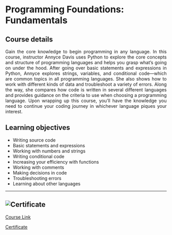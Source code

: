 # Programming Foundations: Fundamentals

## Course details

<div align="justify">Gain the core knowledge to begin programming in any language. In this course, instructor Annyce Davis uses Python to explore the core concepts and structure of programming languages and helps you grasp what’s going on under the hood. After going over basic statements and expressions in Python, Annyce explores strings, variables, and conditional code—which are common topics in all programming languages. She also shows how to work with different kinds of data and troubleshoot a variety of errors. Along the way, she compares how code is written in several different languages and provides guidance on the criteria to use when choosing a programming language. Upon wrapping up this course, you’ll have the knowledge you need to continue your coding journey in whichever language piques your interest.</div>

## Learning objectives

- Writing source code
- Basic statements and expressions
- Working with numbers and strings
- Writing conditional code
- Increasing your efficiency with functions
- Working with comments
- Making decisions in code
- Troubleshooting errors
- Learning about other languages

---

## ![Certificate](https://media.licdn.com/dms/image/v2/D4D22AQGUTr9XzNw2rA/feedshare-shrink_1280/feedshare-shrink_1280/0/1729075021292?e=1732147200&v=beta&t=-fUddMT5Kv91ARwQiI08yLyRWKxMIR2XLlFZqAK-K_A "LinkedIn Learning Certificate of Completion")

[Course Link](https://www.linkedin.com/learning/programming-foundations-fundamentals-3)

[Certificate](https://www.linkedin.com/learning/certificates/c32e740d209382a8062c2178352085bfa3b84b16b03d36744841af8e80364176)
